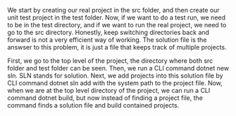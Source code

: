 We start by creating our real project in the src folder, and then create our unit test project in the test folder. Now, if we want to do a test run, we need to be in the test directory, and if we want to run the real project, we need to go to the src directory. Honestly, keep switching directories back and forward is not a very efficient way of working. The solution file is the answser to this problem, it is just a file that keeps track of multiple projects.

First, we go to the top level of the project, the directory where both src folder and test folder can be seen. Then, we run a CLI command dotnet new sln. SLN stands for solution. Next, we add projects into this solution file by CLI command dotnet sln add with the system path to the project file. Now, when we are at the top level directory of the project, we can run a CLI command dotnet build, but now instead of finding a project file, the command finds a solution file and build contained projects.